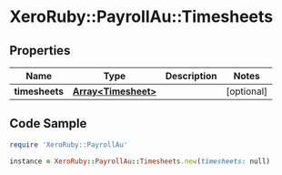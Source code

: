 # XeroRuby::PayrollAu::Timesheets

## Properties

Name | Type | Description | Notes
------------ | ------------- | ------------- | -------------
**timesheets** | [**Array&lt;Timesheet&gt;**](Timesheet.md) |  | [optional] 

## Code Sample

```ruby
require 'XeroRuby::PayrollAu'

instance = XeroRuby::PayrollAu::Timesheets.new(timesheets: null)
```


